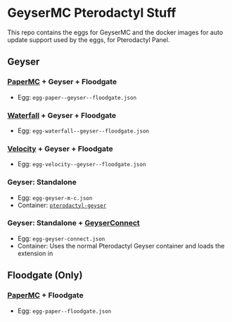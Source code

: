 # GeyserMC Pterodactyl Stuff
This repo contains the eggs for GeyserMC and the docker images for auto update support used by the eggs, for Pterodactyl Panel.

## Geyser
### [PaperMC](https://papermc.io/downloads/paper) + Geyser + Floodgate
* Egg: `egg-paper--geyser--floodgate.json`

### [Waterfall](https://papermc.io/downloads/waterfall) + Geyser + Floodgate
* Egg: `egg-waterfall--geyser--floodgate.json`

### [Velocity](https://papermc.io/downloads/velocity) + Geyser + Floodgate
* Egg: `egg-velocity--geyser--floodgate.json`

### Geyser: Standalone
* Egg: `egg-geyser-m-c.json`
* Container: [`pterodactyl-geyser`](https://github.com/GeyserMC/pterodactyl-stuff/pkgs/container/pterodactyl-geyser)

### Geyser: Standalone + [GeyserConnect](https://github.com/GeyserMC/GeyserConnect)
* Egg: `egg-geyser-connect.json`
* Container: Uses the normal Pterodactyl Geyser container and loads the extension in

## Floodgate (Only)
### [PaperMC](https://papermc.io/downloads/paper) + Floodgate
* Egg: `egg-paper--floodgate.json`
